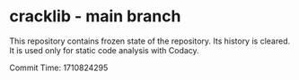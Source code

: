 # cracklib - main branch

This repository contains frozen state of the repository.
Its history is cleared. It is used only for static code
analysis with Codacy.

Commit Time: 1710824295